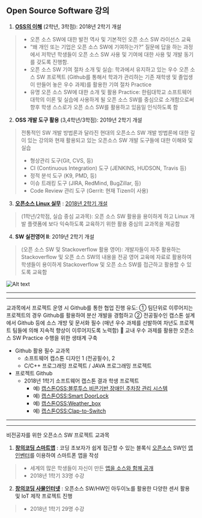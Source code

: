 ## Open Source Software 강의

1. **[OSS의 이해](https://github.com/emsecurity/Understandings_of_Open_Source_SW_2018_Fall)** (2학년, 3학점): 2018년 2학기 개설
>  - 오픈 소스 SW에 대한 발전 역사 및 기본적인 오픈 소스 SW 라이선스 교육
>  - “왜 개인 또는 기업은 오픈 소스 SW에 기여하는가?” 질문에 답을 하는 과정에서 저학년 학생들이 오픈 소스 SW 사용 및 기여에 대한 사용 및 개발 동기를 갖도록 진행함.
>  - 오픈 소스 SW 기여 절차 소개 및 실습: 학과에서 유지하고 있는 우수 오픈 소스 SW 프로젝트 (Github를 통해서 학과가 관리하는 기존 재학생 및 졸업생이 만들어 놓은 우수 과제)를 활용한 기여 절차 Practice
>  - 유명 오픈 소스 SW에 대한 소개 및 활용 Practice: 한림대학교 소프트웨어 대학의 이론 및 실습에 사용하게 될 오픈 소스 SW를 중심으로 소개함으로써 향후 학생 스스로가 오픈 소스 SW를 활용하고 있음일 인식하도록 함

2. **OSS 개발 도구 활용** (3,4학년/3학점): 2019년 2학기 개설
> 전통적인 SW 개발 방법론과 달라진 현대의 오픈소스 SW 개발 방법론에 대한 깊이 있는 강의와 현재 활용되고 있는 오픈소스 SW 개발 도구들에 대한 이해와 및 실습
>  - 형상관리 도구(Git, CVS, 등)
>  - CI (Continuous Integration) 도구 (JENKINS, HUDSON, Travis 등)
>  - 정적 분석 도구 (K9, PMD, 등)
>  - 이슈 트래킹 도구 (JIRA, RedMind, BugZillar, 등)
>  - Code Review 관리 도구 (Gerrit: 현재 Tizen이 사용)

3. **[오픈소스 Linux 실무](https://github.com/K-DH/OpenSourceLinux_2018_Fall)** : [2018년 2학기 개설](https://github.com/K-DH/OpenSourceLinux_2018_Fall)
>(1학년/2학점, 실습 중심 교과목): 오픈 소스 SW 활용을 용이하게 하고 Linux 개발 플랫폼에 보다 익숙하도록 교육하기 위한 활용 중심의 교과목을 제공함

4. **SW 실전영어 II**: 2019년 2학기 개설
>(오픈 소스 SW 및 Stackoverflow 활용 영어): 개발자들이 자주 활용하는 Stackoverflow 및 오픈 소스 SW의 내용을 전공 영어 교육에 자료로 활용하여 학생들이 용이하게 Stackoverflow 및 오픈 소스 SW를 접근하고 활용할 수 있도록 교육함

![Alt text](https://github.com/Hallym-OpenSourceSW/Hallym-OpenSourceSW.github.io/blob/master/img/Git.jpg "한림오픈소스SW교과목")


* * *
* * *

교과목에서 프로젝트 운영 시 Github를 통한 협업 진행 유도: ① 팀단위로 이루어지는 프로젝트의 경우 Github를 활용하여 분산 개발을 경험하고 ② 전공필수인 캡스톤 설계에서 Github 등에 소스 개방 및 문서화 필수 (매년 우수 과제를 선발하여 차년도 프로젝트 팀들에 의해 지속적 향상이 이루어지도록 노력함)  교내 우수 과제를 활용한 오픈소스 SW Practice 수행을 위한 생태계 구축
   - Github 활용 필수 교과목
      - 소프트웨어 캡스톤 디자인 1 (전공필수), 2
      - C/C++ 프로그래밍 프로젝트 / JAVA 프로그래밍 프로젝트
   - 프로젝트 Github 
       * 2018년 1학기 소프트웨어 캡스톤 결과 학생 프로젝트   
         * 예) [캡스톤OSS:블루투스 비콘기반 장애인 주차장 관리 시스템](https://github.com/YONGEEEE/Bluetooth-based-handicapped-parking-area-system)
         * 예) [캡스톤OSS:Smart DoorLock](https://github.com/jeonggunlee/Capstone-Design/blob/master/DitialDoorLock/README.md)
         * 예) [캡스톤OSS:Weather_box](https://github.com/jeonggunlee/Capstone-Design/blob/master/WeatherBox/README.md)
         * 예) [캡스톤OSS:Clap-to-Switch](https://github.com/cobaltp/clap-to-switch)
      
* * *
* * *
비전공자를 위한 오픈소스 SW 프로젝트 교과목

1. **[창의코딩 스마트앱](https://github.com/Hallym-OpenSourceSW/Hallym-OpenSourceSW.github.io/blob/master/Sub_menu/app.pdf)** : 코딩 초보자가 쉽게 접근할 수 있는 블록식 [오픈소스](http://appinventor.mit.edu/appinventor-sources/) SW인 [앱인벤터](http://appinventor.mit.edu/explore/index-2.html)를 이용하여 스마트폰 앱을 작성
>  - 세계의 많은 학생들이 자신이 만든 [앱을 소스와 함께 공개](http://appinventor.mit.edu/explore/resources.html)
>  - 2018년 1학기 33명 수강

2. **[창의코딩 사물인터넷](https://github.com/Hallym-OpenSourceSW/Hallym-OpenSourceSW.github.io/blob/master/Sub_menu/iot.pdf)** : 오픈소스 SW/HW인 아두이노를 활용한 다양한 센서 활용 및 IoT 제작 프로젝트 진행
>  -  2018년 1학기 29명 수강


